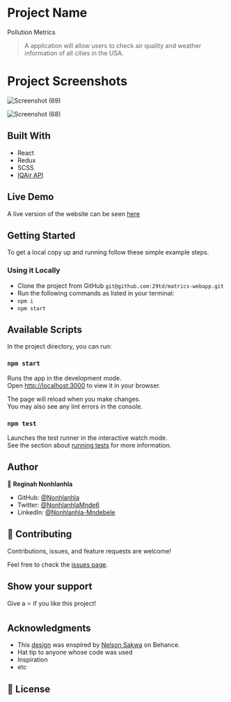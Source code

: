 # Project Name

Pollution Metrics

> A application will allow users to check air quality and weather information of all cities in the USA.

# Project Screenshots

![Screenshot (69)](https://user-images.githubusercontent.com/93027816/189324891-0339952c-15ca-4311-b721-ccd0a1c5addf.png)


![Screenshot (68)](https://user-images.githubusercontent.com/93027816/189325062-af875d5f-e10e-4d80-b945-7dca99c75db5.png)

## Built With

- React
- Redux
- SCSS
- [IQAir API](https://api-docs.iqair.com/)

## Live Demo

A live version of the website can be seen [here](https://matrics-webapp.netlify.app/)

## Getting Started

To get a local copy up and running follow these simple example steps.

### Using it Locally

- Clone the project from GitHub `git@github.com:29td/matrics-webapp.git`
- Run the following commands as listed in your terminal:
- `npm i`
- `npm start`

## Available Scripts

In the project directory, you can run:

### `npm start`

Runs the app in the development mode.\
Open [http://localhost:3000](http://localhost:3000) to view it in your browser.

The page will reload when you make changes.\
You may also see any lint errors in the console.

### `npm test`

Launches the test runner in the interactive watch mode.\
See the section about [running tests](https://facebook.github.io/create-react-app/docs/running-tests) for more information.

## Author

👤 **Reginah Nonhlanhla**

- GitHub: [@Nonhlanhla](https://https://github.com/29td)
- Twitter: [@NonhlanhlaMnde6](https://twitter.com/NonhlanhlaMnde6)
- LinkedIn: [@Nonhlanhla-Mndebele](https://www.linkedin.com/in/Nonhlanhla-Mndebele/)

## 🤝 Contributing

Contributions, issues, and feature requests are welcome!

Feel free to check the [issues page](https://github.com/29td/matrics-webapp/issues).

## Show your support

Give a ⭐️ if you like this project!

## Acknowledgments

- This [design](<https://www.behance.net/gallery/31579789/Ballhead-App-(Free-PSDs)>) was enspired by [Nelson Sakwa](https://www.behance.net/sakwadesignstudio) on Behance.
- Hat tip to anyone whose code was used
- Inspiration
- etc

## 📝 License
